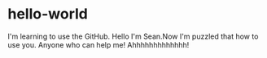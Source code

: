 # hello-world
I'm learning to use the GitHub.
Hello I'm Sean.Now I'm puzzled that how to use you.
Anyone who can help me!
Ahhhhhhhhhhhhh!
